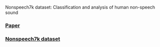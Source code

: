 Nonspeech7k dataset: Classification and analysis of human non-speech sound

### [Paper](https://doi.org/10.1049/sil2.12233) 

### [Nonspeech7k dataset](https://zenodo.org/record/6967442)



